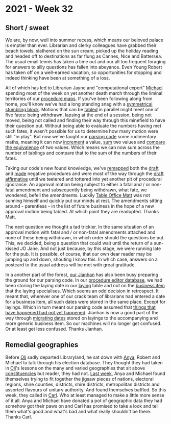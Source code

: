 # 2021 - Week 32

## Short / sweet

We are, by now, well into summer recess, which means our beloved palace is emptier than ever. Librarian and clerky colleagues have grabbed their beach towels, slathered on the sun cream, picked up the holiday reading and headed off to destinations as far flung as Cannes, Nice and Battersea. The usual email tennis has taken a time out and our all too frequent foraging for answers to silly questions has fallen into abeyance. Even Young Robert has taken off on a well-earned vacation, so opportunities for stopping and indeed thinking have been at something of a loss.

All of which has led to Librarian Jayne and "computational expert" [Michael](https://twitter.com/fantasticlife) spending most of the week on yet another death march through the liminal territories of our [procedure maps](https://ukparliament.github.io/ontologies/procedure/procedure-ontology.html#maps). If you've been following along from home, you'll know we've had a long standing snag with a [symmetrical stumbling block](https://ukparliament.github.io/ontologies/procedure/flowcharts/meta/design-notes/with-route-types/#limitations-in-parsing-procedure-maps-symmetry-of-multiple-actualisations). Motions that can be [tabled](https://ukparliament.github.io/ontologies/tabling/tabling-ontology.html#d4e51) in parallel might meet one of five fates: being withdrawn, lapsing at the end of a session, being not moved, being not called and finding their way through this minefield to have their question put. Without being able to evaluate the numbers having met such fates, it wasn't possible for us to determine how many motion were still "in play". But now we've taught our [parsing code](https://api.parliament.uk/procedures/meta/comments) some rudimentary maths, meaning it can now [increment](https://api.parliament.uk/procedures/comments/increment_step.rb.html) a value, [sum](https://api.parliament.uk/procedures/comments/sum_step.rb.html) two values and [compare the equivalence](https://api.parliament.uk/procedures/comments/equals_step.rb.html) of two values. Which means we can now sum across the number of tablings and compare that to the sum of the numbers of their fates.

Taking our code's new found knowledge, we've [remapped](https://trello.com/c/oHRtD4ru/159-redo-all-si-procedures) both the [draft](https://ukparliament.github.io/ontologies/procedure/maps/secondary-legislation/statutory-instruments/negative-procedures/draft/draft-negative.pdf) and [made](https://ukparliament.github.io/ontologies/procedure/maps/secondary-legislation/statutory-instruments/negative-procedures/made/made-negative.pdf) negative procedures and were most of the way through the [draft affirmative](https://ukparliament.github.io/ontologies/procedure/maps/secondary-legislation/statutory-instruments/affirmative-procedures/draft/draft-affirmative.pdf) until we teetered and tottered into yet another pit of procedural ignorance. An approval motion being subject to either a fatal and / or non-fatal amendment and subsequently being withdrawn, what fate, we wondered, befell the amendments. Luckily [Table Office Matt](https://twitter.com/MattKorris) was not sunning himself and quickly put our minds at rest. The amendments sitting around - parentless - in the list of future business in the hope of a new approval motion being tabled. At which point they are readopted. Thanks Matt.

The next question we thought a tad trickier. In the same situation of an approval motion with fatal and / or non-fatal amendments attached and none of these being withdrawn, in which order should the questions be put. This, we decided, being a question that could wait until the return of a sun-kissed JO Jane. And not just because, by this stage, we were running late for the pub. It is possible, of course, that our own dear reader may be jumping up and down, shouting I know this. In which case, answers on a postcard to the usual address will be met with great gratitude.

In a another part of the forest, [our Jianhan](https://twitter.com/jianhanzhu) has also been busy preparing the ground for our parsing code. In our [procedure editor database](https://github.com/ukparliament/ontologies/blob/master/procedure/meta/editor/schema.pdf), we had been storing the laying date in our [laying](https://ukparliament.github.io/ontologies/laying/laying-ontology.html#d4e106) table and not on the [business item](https://ukparliament.github.io/ontologies/procedure/procedure-ontology.html#d4e211) that the laying specialises. Which seems an odd decision in retrospect. It meant that, wherever one of our crack team of librarians had entered a date for a business item, all such dates were stored in the same place. Except for layings. Which in turn meant our parsing code assumed that [things that have happened had not yet happened](https://api.parliament.uk/procedures/work-packages/9). Jianhan is now a good part of the way through [migrating dates](https://trello.com/c/YSqaw3F6/8-ensure-laying-business-items-have-a-business-item-date) stored on layings to the accompanying and more generic business item. So our machines will no longer get confused. Or at least get less confused. Thanks Jianhan.

## Remedial geographies

Before [Oli](https://twitter.com/olihawkins) sadly departed Libraryland, he sat down with [Anya](https://twitter.com/bitten_), Robert and Michael to talk through his election database. They thought they had taken in [Oli](https://twitter.com/olihawkins)'s lessons on the many and varied geographies that sit above [constituencies](https://ukparliament.github.io/ontologies/election/election-ontology.html#d4e102) but reader, they had not. [Last week](https://ukparliament.github.io/ontologies/meta/weeknotes/2021/31/), Anya and Michael found themselves trying to fit together the jigsaw pieces of nations, electoral regions, shire counties, districts, shire districts, metropolitan districts and assorted flavours of unitary authority. And found themselves baffled. So this week, they called in [Carl](https://twitter.com/carlbaker). Who at least managed to make a little more sense of it all. Anya and Michael have donated a pot of geographic data they had somehow got their paws on and Carl has promised to take a look and tell them what's good and what's bad and what really shouldn't be there. Thanks Carl.